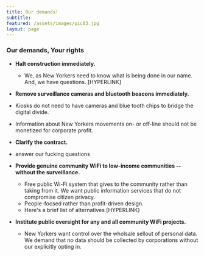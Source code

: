 ```yaml
---
title: Our demands!
subtitle: 
featured: /assets/images/pic03.jpg
layout: page
---
```


### Our demands, Your rights

- **Halt construction immediately.**
  - We, as New Yorkers need to know what is being done in our name. And, we have questions. [HYPERLINK]

- **Remove surveillance cameras and bluetooth beacons immediately.**
 - Kiosks do not need to have cameras and blue tooth chips to bridge the digital divide.
 - Information about New Yorkers movements on- or off-line should not be monetized for corporate profit.  
 
- **Clarify the contract.**
 - answer our fucking questions

- **Provide genuine community WiFi to low-income communities -- without the surveillance.**
  - Free public Wi-Fi system that gives to the community rather than taking from it. We want public information services that  do not compromise citizen privacy.
  - People-focsed rather than profit-driven design. 
  - Here's a brief list of alternatives [HYPERLINK}

- **Institute public oversight for any and all community WiFi projects.**
  - New Yorkers want control over the wholsale sellout of personal data. We demand that no data should be collected by corporations without our explicitly opting in.


